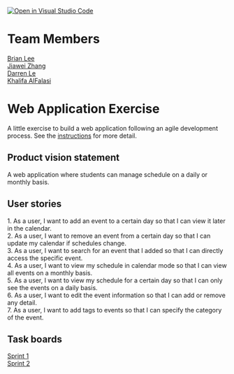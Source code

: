 [![Open in Visual Studio Code](https://classroom.github.com/assets/open-in-vscode-c66648af7eb3fe8bc4f294546bfd86ef473780cde1dea487d3c4ff354943c9ae.svg)](https://classroom.github.com/online_ide?assignment_repo_id=8880021&assignment_repo_type=AssignmentRepo)

# Team Members

[Brian Lee](https://github.com/shl622)\
[Jiawei Zhang](https://github.com/jiawei-zhang-a)\
[Darren Le](https://github.com/DarrenLe20)\
[Khalifa AlFalasi](https://github.com/Khalifa-AlFalasi)

# Web Application Exercise

A little exercise to build a web application following an agile development process. See the [instructions](instructions.md) for more detail.

## Product vision statement

A web application where students can manage schedule on a daily or monthly basis.

## User stories

<span>1.</span> As a user, I want to add an event to a certain day so that I can view it later in the calendar.</br>
<span>2.</span> As a user, I want to remove an event from a certain day so that I can update my calendar if schedules change.</br>
<span>3.</span> As a user, I want to search for an event that I added so that I can directly access the specific event.</br>
<span>4.</span> As a user, I want to view my schedule in calendar mode so that I can view all events on a monthly basis.</br>
<span>5.</span> As a user, I want to view my schedule for a certain day so that I can only see the events on a daily basis.</br>
<span>6.</span> As a user, I want to edit the event information so that I can add or remove any detail.</br>
<span>7.</span> As a user, I want to add tags to events so that I can specify the category of the event.</br>


## Task boards

[Sprint 1](https://github.com/orgs/software-students-fall2022/projects/21)\
[Sprint 2](https://github.com/orgs/software-students-fall2022/projects/22)
